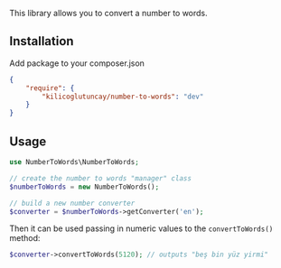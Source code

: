 This library allows you to convert a number to words.

## Installation

Add package to your composer.json

```json
{
    "require": {
        "kilicoglutuncay/number-to-words": "dev"
    }
}
```

## Usage

```php
use NumberToWords\NumberToWords;

// create the number to words "manager" class
$numberToWords = new NumberToWords();

// build a new number converter
$converter = $numberToWords->getConverter('en');
```

Then it can be used passing in numeric values to the `convertToWords()` method:

```php
$converter->convertToWords(5120); // outputs "beş bin yüz yirmi"
```